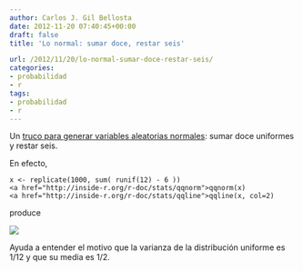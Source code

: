 ```yaml
---
author: Carlos J. Gil Bellosta
date: 2012-11-20 07:40:45+00:00
draft: false
title: 'Lo normal: sumar doce, restar seis'

url: /2012/11/20/lo-normal-sumar-doce-restar-seis/
categories:
- probabilidad
- r
tags:
- probabilidad
- r
---
```


Un [truco para generar variables aleatorias normales](http://www.johndcook.com/blog/2009/02/12/sums-of-uniform-random-values/): sumar doce uniformes y restar seis.

En efecto,



    x <- replicate(1000, sum( runif(12) - 6 ))
    <a href="http://inside-r.org/r-doc/stats/qqnorm">qqnorm(x)
    <a href="http://inside-r.org/r-doc/stats/qqline">qqline(x, col=2)



produce

[![](/wp-uploads/2012/11/qqnorm.png)
](/wp-uploads/2012/11/qqnorm.png)

Ayuda a entender el motivo que la varianza de la distribución uniforme es 1/12 y que su media es 1/2.
